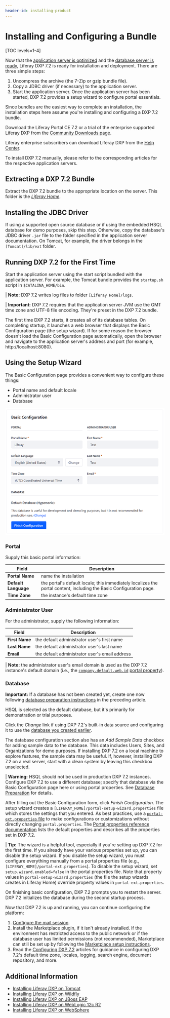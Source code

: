 ```yaml
---
header-id: installing-product
---
```


# Installing and Configuring a Bundle

[TOC levels=1-4]

Now that the [application server is optimized](./optimizing-the-application-server.md) and the [database server is ready](./preparing-the-database.md), Liferay DXP 7.2 is ready for installation and deployment. There are three simple steps:

1. Uncompress the archive (the 7-Zip or gzip bundle file).
1. Copy a JDBC driver (if necessary) to the application server.
1. Start the application server. Once the application server has been started, DXP 7.2 provides a setup wizard to configure portal essentials.

Since bundles are the easiest way to complete an installation, the installation steps here assume you're installing and configuring a DXP 7.2 bundle.

Download the Liferay Portal CE 7.2 or a trial of the enterprise supported Liferay DXP from the [Community Downloads page](https://www.liferay.com/downloads-community).

Liferay enterprise subscribers can download Liferay DXP from the [Help Center](https://customer.liferay.com/downloads?p_p_id=com_liferay_osb_customer_downloads_display_web_DownloadsDisplayPortlet&_com_liferay_osb_customer_downloads_display_web_DownloadsDisplayPortlet_productAssetCategoryId=118681159&_com_liferay_osb_customer_downloads_display_web_DownloadsDisplayPortlet_fileTypeAssetCategoryId=118681163).

To install DXP 7.2 manually, please refer to the corresponding articles for the respective application servers.

## Extracting a DXP 7.2 Bundle

Extract the DXP 7.2 bundle to the appropriate location on the server. This folder is the [*Liferay Home*](https://help.liferay.com/hc/en-us/articles/360028712272-Liferay-Home).

## Installing the JDBC Driver

If using a supported open source database or if using the embedded HSQL database for demo purposes, skip this step. Otherwise, copy the database's JDBC driver `.jar` file to the folder specified in the application server documentation. On Tomcat, for example, the driver belongs in the `[Tomcat]/lib/ext` folder.

## Running DXP 7.2 for the First Time

Start the application server using the start script bundled with the application server. For example, the Tomcat bundle provides the `startup.sh` script in `$CATALINA_HOME/bin`.

| **Note:** DXP 7.2 writes log files to folder `[Liferay Home]/logs`.

| **Important:** DXP 7.2 requires that the application server JVM use the GMT time zone and UTF-8 file encoding. They're preset in the DXP 7.2 bundle.

The first time DXP 7.2 starts, it creates all of its database tables. On completing startup, it launches a web browser that displays the Basic Configuration page (the setup wizard). If for some reason the browser doesn't load the Basic Configuration page automatically, open the browser and navigate to the application server's address and port (for example, http://localhost:8080).

## Using the Setup Wizard

The Basic Configuration page provides a convenient way to configure these things:

* Portal name and default locale
* Administrator user
* Database

![Figure 1: Supply the information for the portal and the portal's default administrator user on the Basic Configuration page.](./installing-and-configuring-the-bundle/images/basic-configuration1.png)

### Portal

Supply this basic portal information:

| Field | Description |
| --- | --- |
| **Portal Name** | name the installation |
| **Default Language** | the portal's default locale; this immediately localizes the portal content, including the Basic Configuration page. |
| **Time Zone**  | the instance's default time zone |

### Administrator User

For the administrator, supply the following information:

| Field | Description |
| --- | --- |
| **First Name** | the default administrator user's first name |
| **Last Name** | the default administrator user's last name |
| **Email** | the default administrator user's email address |

| **Note:** the administrator user's email domain is used as the DXP 7.2 instance's default domain (i.e., the [`company.default.web.id`](https://docs.liferay.com/dxp/portal/7.2-latest/propertiesdoc/portal.properties.html#Company) [portal property](https://help.liferay.com/hc/en-us/articles/360028712292-Portal-Properties)).

### Database

**Important:** If a database has not been created yet, create one now following [database preparation instructions](./preparing-the-database.md) in the preceding article.

HSQL is selected as the default database, but it's primarily for demonstration or trial purposes.

Click the *Change* link if using DXP 7.2's built-in data source and configuring it to use the [database you created earlier](./preparing-the-database.md).

The database configuration section also has an *Add Sample Data* checkbox for adding sample data to the database. This data includes Users, Sites, and Organizations for demo purposes. If installing DXP 7.2 on a local machine to explore features, the sample data may be useful. If, however, installing DXP 7.2 on a real server, start with a clean system by leaving this checkbox unselected.

| **Warning:** HSQL should not be used in production DXP 7.2 instances. Configure DXP 7.2 to use a different database; specify that database via the Basic Configuration page here or using portal properties. See [Database Preparation](./preparing-the-database.md) for details.

After filling out the Basic Configuration form, click *Finish Configuration*. The setup wizard creates a `[LIFERAY_HOME]/portal-setup-wizard.properties` file which stores the settings that you entered. As best practices, use a [`portal-ext.properties` file](https://help.liferay.com/hc/en-us/articles/360028712292-Portal-Properties) to make configurations or customizations without directly changing `portal.properties`.
The [Portal properties reference documentation](@platform-ref@/7.2-latest/propertiesdoc) lists the default properties and describes all the properties set in DXP 7.2.

| **Tip:** The wizard is a helpful tool, especially if you're setting up DXP 7.2 for the first time. If you already have your various properties set up, you can disable the setup wizard. If you disable the setup wizard, you must configure everything manually from a portal properties file (e.g., `[LIFERAY_HOME]/portal-ext.properties`). To disable the setup wizard, set `setup.wizard.enabled=false` in the portal properties file.
Note that property values in `portal-setup-wizard.properties` (the file the setup wizards creates in Liferay Home) override property values in `portal-ext.properties`.

On finishing basic configuration, DXP 7.2 prompts you to restart the server. DXP 7.2 initializes the database during the second startup process.

Now that DXP 7.2 is up and running, you can continue configuring the platform:

1. [Configure the mail session](https://help.liferay.com/hc/en-us/articles/360029031591-Configuring-Mail).
1. Install the Marketplace plugin, if it isn't already installed. If the environment has restricted access to the public network or if the database user has limited permissions (not recommended), Marketplace can still be set up by following the [Marketplace setup instructions](./setting-up-marketplace-and-portal-security.md).
1. Read the [Configuring DXP 7.2](/docs/7-2/deploy/-/knowledge_base/d/configuring-product) articles for guidance in configuring DXP 7.2's default time zone, locales, logging, search engine, document repository, and more.

## Additional Information

* [Installing Liferay DXP on Tomcat](https://help.liferay.com/hc/en-us/articles/360029031491-Installing-Liferay-DXP-on-Tomcat)
* [Installing Liferay DXP on Wildfly](https://help.liferay.com/hc/en-us/articles/360029123751-Installing-Liferay-DXP-on-Wildfly)
* [Installing Liferay DXP on JBoss EAP](https://help.liferay.com/hc/en-us/articles/360028810012-Installing-Liferay-DXP-on-JBoss-EAP)
* [Installing Liferay DXP on WebLogic 12c R2](https://help.liferay.com/hc/en-us/articles/360028831932-Installing-Liferay-DXP-on-WebLogic-12c-R2)
* [Installing Liferay DXP on WebSphere](https://help.liferay.com/hc/en-us/articles/360028810032-Installing-Liferay-DXP-on-WebSphere)
